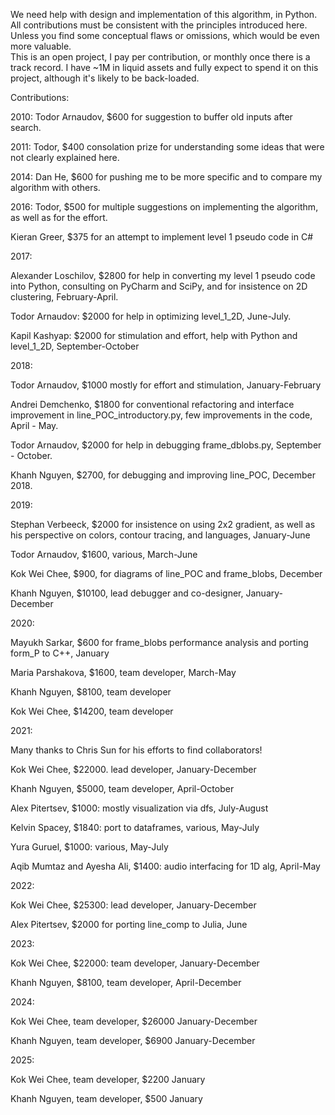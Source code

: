We need help with design and implementation of this algorithm, in Python. All contributions must be consistent with the principles introduced here. Unless you find some conceptual flaws or omissions, which would be even more valuable.  
This is an open project, I pay per contribution, or monthly once there is a track record. I have ~1M in liquid assets and fully expect to spend it on this project, although it's likely to be back-loaded.

Contributions:

2010: Todor Arnaudov, $600 for suggestion to buffer old inputs after search.
 
2011: Todor, $400 consolation prize for understanding some ideas that were not clearly explained here.

2014: Dan He, $600 for pushing me to be more specific and to compare my algorithm with others.

2016: Todor, $500 for multiple suggestions on implementing the algorithm, as well as for the effort.

Kieran Greer, $375 for an attempt to implement level 1 pseudo code in C#
 
2017: 

Alexander Loschilov, $2800 for help in converting my level 1 pseudo code into Python, consulting on PyCharm and SciPy, and for insistence on 2D clustering, February-April.

Todor Arnaudov: $2000 for help in optimizing level_1_2D, June-July.

Kapil Kashyap: $2000 for stimulation and effort, help with Python and level_1_2D, September-October
 
2018: 

Todor Arnaudov, $1000 mostly for effort and stimulation, January-February

Andrei Demchenko, $1800 for conventional refactoring and interface improvement in line_POC_introductory.py, few improvements in the code, April - May.

Todor Arnaudov, $2000 for help in debugging frame_dblobs.py, September - October.

Khanh Nguyen, $2700, for debugging and improving line_POC, December 2018. 

2019:

Stephan Verbeeck, $2000 for insistence on using 2x2 gradient, as well as his perspective on colors, contour tracing, and languages, January-June

Todor Arnaudov, $1600, various, March-June

Kok Wei Chee, $900, for diagrams of line_POC and frame_blobs, December 

Khanh Nguyen, $10100, lead debugger and co-designer, January-December

2020:

Mayukh Sarkar, $600 for frame_blobs performance analysis and porting form_P to C++, January

Maria Parshakova, $1600, team developer, March-May 

Khanh Nguyen, $8100, team developer

Kok Wei Chee, $14200, team developer

2021:

Many thanks to Chris Sun for his efforts to find collaborators!

Kok Wei Chee, $22000. lead developer, January-December

Khanh Nguyen, $5000, team developer, April-October

Alex Pitertsev, $1000: mostly visualization via dfs, July-August

Kelvin Spacey, $1840: port to dataframes, various, May-July

Yura Guruel, $1000: various, May-July

Aqib Mumtaz and Ayesha Ali, $1400: audio interfacing for 1D alg, April-May

2022:  

Kok Wei Chee, $25300: lead developer, January-December

Alex Pitertsev, $2000 for porting line_comp to Julia, June

2023:  

Kok Wei Chee, $22000: team developer, January-December  

Khanh Nguyen, $8100, team developer, April-December

2024:  

Kok Wei Chee, team developer, $26000 January-December 

Khanh Nguyen, team developer, $6900 January-December

2025:  

Kok Wei Chee, team developer, $2200 January 

Khanh Nguyen, team developer, $500 January


